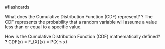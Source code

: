 #flashcards

What does the Cumulative Distribution Function (CDF) represent?
?
The CDF represents the probability that a random variable will assume a value less than or equal to a specific value.

How is the Cumulative Distribution Function (CDF) mathematically defined?
?
CDF(x) = F_{X}(x) = P(X ≤ x)

